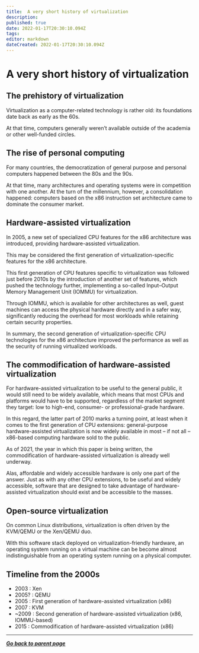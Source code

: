 ```yaml
---
title:  A very short history of virtualization
description: 
published: true
date: 2022-01-17T20:30:10.094Z
tags: 
editor: markdown
dateCreated: 2022-01-17T20:30:10.094Z
---
```


#  A very short history of virtualization

## The prehistory of virtualization

Virtualization as a computer-related technology is rather old: its foundations date back as early as the 60s. 

At that time, computers generally weren’t available outside of the academia or other well-funded circles.

## The rise of personal computing

For many countries, the democratization of general purpose and personal computers happened between the 80s and the 90s.

At that time, many architectures and operating systems were in competition with one another. At the turn of the millennium, however, a consolidation happened: computers based on the x86 instruction set architecture came to dominate the consumer market.

## Hardware-assisted virtualization

In 2005, a new set of specialized CPU features for the x86 architecture was introduced, providing hardware-assisted virtualization. 

This may be considered the first generation of virtualization-specific features for the x86 architecture.

This first generation of CPU features specific to virtualization was followed just before 2010s by the introduction of another set of features, which pushed the technology further, implementing a so-called Input–Output Memory Management Unit (IOMMU) for virtualization.

Through IOMMU, which is available for other architectures as well, guest machines can access the physical hardware directly and in a safer way, significantly reducing the overhead  for most workloads while retaining certain security properties. 

In summary, the second generation of virtualization-specific CPU technologies for the x86 architecture improved the performance as well as the security of running virtualized workloads.

## The commodification of hardware-assisted virtualization

For hardware-assisted virtualization to be useful to the general public, it would still need to be widely available, which means that most CPUs and platforms would have to be supported, regardless of the market segment they target: low to high-end, consumer- or professional-grade hardware.

In this regard, the latter part of 2010 marks a turning point, at least when it comes to the first generation of CPU extensions: general-purpose hardware-assisted virtualization is now widely available in most – if not all – x86-based computing hardware sold to the public.

As of 2021, the year in which this paper is being written, the commodification of hardware-assisted virtualization is already well underway. 

Alas, affordable and widely accessible hardware is only one part of the answer. Just as with any other CPU extensions, to be useful and widely accessible, software that are designed to take advantage of hardware-assisted virtualization should exist and be accessible to the masses.

## Open-source virtualization

On common Linux distributions, virtualization is often driven by the KVM/QEMU or the Xen/QEMU duo. 

With this software stack deployed on virtualization-friendly hardware, an operating system running on a virtual machine can be become almost indistinguishable from an operating system running on a physical computer.

## Timeline from the 2000s

* 2003 : Xen
* 2005? : QEMU
* 2005 : First generation of hardware-assisted virtualization (x86)
* 2007 : KVM
* ~2009 : Second generation of hardware-assisted virtualization (x86, IOMMU-based)
* 2015 : Commodification of hardware-assisted virtualization (x86)

---

*[**Go back to parent page**](/virt)*